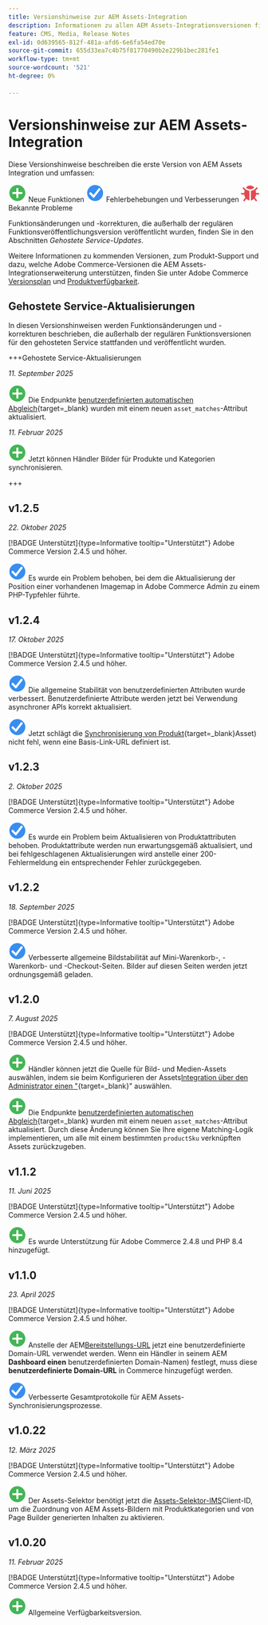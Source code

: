 ```yaml
---
title: Versionshinweise zur AEM Assets-Integration
description: Informationen zu allen AEM Assets-Integrationsversionen finden Sie in den Versionshinweisen .
feature: CMS, Media, Release Notes
exl-id: 0d639565-812f-481a-afd6-6e6fa54ed70e
source-git-commit: 655d33ea7c4b75f81770490b2e229b1bec281fe1
workflow-type: tm+mt
source-wordcount: '521'
ht-degree: 0%

---
```


# Versionshinweise zur AEM Assets-Integration

Diese Versionshinweise beschreiben die erste Version von AEM Assets Integration und umfassen:

![Neu](../assets/new.svg) Neue Funktionen
![Problem behoben](../assets/fix.svg) Fehlerbehebungen und Verbesserungen
![Bekanntes Problem](../assets/bug.svg) Bekannte Probleme

Funktionsänderungen und -korrekturen, die außerhalb der regulären Funktionsveröffentlichungsversion veröffentlicht wurden, finden Sie in den Abschnitten _Gehostete Service-Updates_.

Weitere Informationen zu kommenden Versionen, zum Produkt-Support und dazu, welche Adobe Commerce-Versionen die AEM Assets-Integrationserweiterung unterstützen, finden Sie unter Adobe Commerce [Versionsplan](https://experienceleague.adobe.com/en/docs/commerce-operations/release/planning/schedule) und [Produktverfügbarkeit](https://experienceleague.adobe.com/en/docs/commerce-operations/release/product-availability).

## Gehostete Service-Aktualisierungen

In diesen Versionshinweisen werden Funktionsänderungen und -korrekturen beschrieben, die außerhalb der regulären Funktionsversionen für den gehosteten Service stattfanden und veröffentlicht wurden.

+++Gehostete Service-Aktualisierungen

_11. September 2025_

![Neues Problem](../assets/new.svg) Die Endpunkte [benutzerdefinierten automatischen Abgleich](https://experienceleague.adobe.com/en/docs/commerce/aem-assets-integration/synchronize/custom-match){target=_blank} wurden mit einem neuen `asset_matches`-Attribut aktualisiert.

_11. Februar 2025_

![Neues Problem](../assets/new.svg) Jetzt können Händler Bilder für Produkte und Kategorien synchronisieren.

+++

## v1.2.5

_22. Oktober 2025_

[!BADGE Unterstützt]{type=Informative tooltip="Unterstützt"} Adobe Commerce Version 2.4.5 und höher.

![Problem behoben](../assets/fix.svg)<!-- Issue ACAP-1161 --> Es wurde ein Problem behoben, bei dem die Aktualisierung der Position einer vorhandenen Imagemap in Adobe Commerce Admin zu einem PHP-Typfehler führte.

## v1.2.4

_17. Oktober 2025_

[!BADGE Unterstützt]{type=Informative tooltip="Unterstützt"} Adobe Commerce Version 2.4.5 und höher.

![Problem behoben](../assets/fix.svg)<!-- Issue ACAP-1155 --> Die allgemeine Stabilität von benutzerdefinierten Attributen wurde verbessert. Benutzerdefinierte Attribute werden jetzt bei Verwendung asynchroner APIs korrekt aktualisiert.

![Problem behoben](../assets/fix.svg)<!-- Issue ACAP-1074 --> Jetzt schlägt die [Synchronisierung von Produkt](https://experienceleague.adobe.com/en/docs/commerce-admin/stores-sales/site-store/store-urls#configure-the-base-url){target=_blank}Asset) nicht fehl, wenn eine Basis-Link-URL definiert ist.

## v1.2.3

_2. Oktober 2025_

[!BADGE Unterstützt]{type=Informative tooltip="Unterstützt"} Adobe Commerce Version 2.4.5 und höher.

![Problem behoben](../assets/fix.svg)<!-- Issue ACAP-1135 --> Es wurde ein Problem beim Aktualisieren von Produktattributen behoben. Produktattribute werden nun erwartungsgemäß aktualisiert, und bei fehlgeschlagenen Aktualisierungen wird anstelle einer 200-Fehlermeldung ein entsprechender Fehler zurückgegeben.

## v1.2.2

_18. September 2025_

[!BADGE Unterstützt]{type=Informative tooltip="Unterstützt"} Adobe Commerce Version 2.4.5 und höher.

![Problem behoben](../assets/fix.svg)<!-- Issue ACAP-1110 --> Verbesserte allgemeine Bildstabilität auf Mini-Warenkorb-, -Warenkorb- und -Checkout-Seiten. Bilder auf diesen Seiten werden jetzt ordnungsgemäß geladen.

## v1.2.0

_7. August 2025_

[!BADGE Unterstützt]{type=Informative tooltip="Unterstützt"} Adobe Commerce Version 2.4.5 und höher.

![Neues Problem](../assets/new.svg)<!-- Issue ACAP-1018 --> Händler können jetzt die Quelle für Bild- und Medien-Assets auswählen, indem sie beim Konfigurieren der Assets[Integration über den Administrator einen &quot;](https://experienceleague.adobe.com/en/docs/commerce/aem-assets-integration/get-started/setup-synchronization){target=_blank}&quot; auswählen.

![Neues Problem](../assets/new.svg)<!-- Issue ACAP-1078 --> Die Endpunkte [benutzerdefinierten automatischen Abgleich](https://experienceleague.adobe.com/en/docs/commerce/aem-assets-integration/synchronize/custom-match){target=_blank} wurden mit einem neuen `asset_matches`-Attribut aktualisiert. Durch diese Änderung können Sie Ihre eigene Matching-Logik implementieren, um alle mit einem bestimmten `productSku` verknüpften Assets zurückzugeben.

## v1.1.2

_11. Juni 2025_

[!BADGE Unterstützt]{type=Informative tooltip="Unterstützt"} Adobe Commerce Version 2.4.5 und höher.

![Neues Problem](../assets/new.svg)<!-- Issue ACAP-1041 --> Es wurde Unterstützung für Adobe Commerce 2.4.8 und PHP 8.4 hinzugefügt.

## v1.1.0

_23. April 2025_

[!BADGE Unterstützt]{type=Informative tooltip="Unterstützt"} Adobe Commerce Version 2.4.5 und höher.

![Neues Problem](../assets/new.svg)<!-- Issue ACAP-955 --> Anstelle der AEM[Bereitstellungs-URL &#x200B;](https://experienceleague.adobe.com/en/docs/commerce/aem-assets-integration/get-started/setup-synchronization#optional-configure-the-custom-domain-url) jetzt eine benutzerdefinierte Domain-URL verwendet werden. Wenn ein Händler in seinem AEM **Dashboard einen** benutzerdefinierten Domain-Namen) festlegt, muss diese **benutzerdefinierte Domain-URL** in Commerce hinzugefügt werden.

![Problem behoben](../assets/fix.svg)<!-- Issue ACAP-987 --> Verbesserte Gesamtprotokolle für AEM Assets-Synchronisierungsprozesse.

## v1.0.22

_12. März 2025_

[!BADGE Unterstützt]{type=Informative tooltip="Unterstützt"} Adobe Commerce Version 2.4.5 und höher.

![Neues Problem](../assets/new.svg)<!-- Issue ACAP-xx --> Der Assets-Selektor benötigt jetzt die [Assets-Selektor-IMS](https://experienceleague.adobe.com/en/docs/commerce/aem-assets-integration/get-started/setup-synchronization)Client-ID, um die Zuordnung von AEM Assets-Bildern mit Produktkategorien und von Page Builder generierten Inhalten zu aktivieren.

## v1.0.20

_11. Februar 2025_

[!BADGE Unterstützt]{type=Informative tooltip="Unterstützt"} Adobe Commerce Version 2.4.5 und höher.

![Neu](../assets/new.svg)<!-- Issue ACAP-xx --> Allgemeine Verfügbarkeitsversion.
